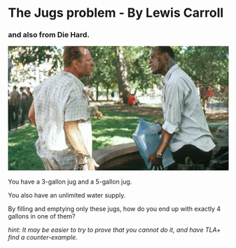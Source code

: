 # The Jugs problem - By Lewis Carroll

### and also from Die Hard.

![die-hard](https://github.com/MiradoConsulting/tla-workshop/blob/main/jugs/jugs.jpg)

You have a 3-gallon jug and a 5-gallon jug.

You also have an unlimited water supply.

By filling and emptying only these jugs, how do you end up with exactly 4 gallons in one of them?

_hint: It may be easier to try to prove that you cannot do it, and have TLA+ find a counter-example._
